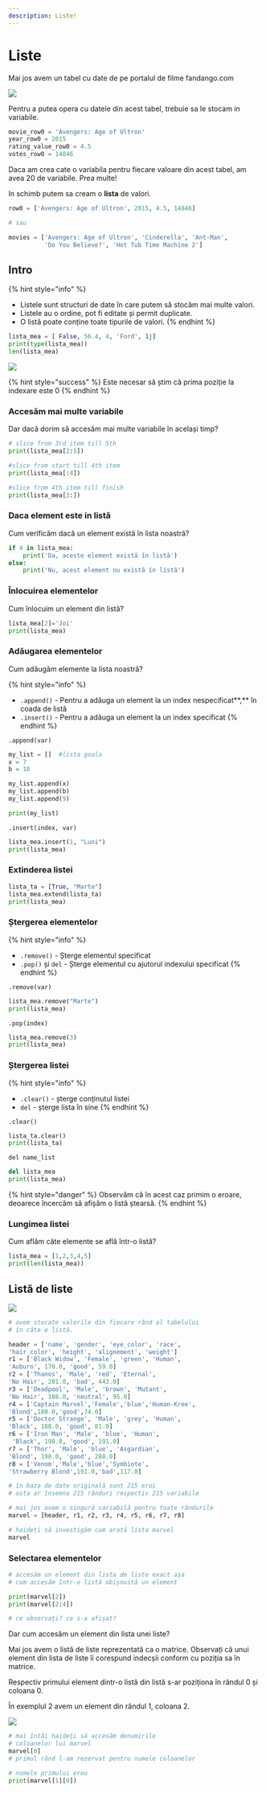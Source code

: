 ```yaml
---
description: Liste!
---
```


# Liste

Mai jos avem un tabel cu date de pe portalul de filme fandango.com

![](../.gitbook/assets/screenshot-2020-05-13-at-11.46.55.png)

Pentru a putea opera cu datele din acest tabel, trebuie sa le stocam in variabile.

```python
movie_row0 = 'Avengers: Age of Ultron'
year_row0 = 2015
rating_value_row0 = 4.5
votes_row0 = 14846 
```

Daca am crea cate o variabila pentru fiecare valoare din acest tabel, am avea 20 de variabile. Prea multe!

In schimb putem sa cream o **lista** de valori.

```python
row0 = ['Avengers: Age of Ultron', 2015, 4.5, 14846]

# sau

movies = ['Avengers: Age of Ultron', 'Cinderella', 'Ant-Man', 
          'Do You Believe?', 'Hot Tub Time Machine 2']
```

## Intro

{% hint style="info" %}
* Listele sunt structuri de date în care putem să stocăm mai multe valori.
* Listele au o ordine, pot fi editate și permit duplicate.
* O listă poate conține toate tipurile de valori.
{% endhint %}

```python
lista_mea = [ False, 56.4, 4, 'Ford', 1j]
print(type(lista_mea))
len(lista_mea)
```

![](../.gitbook/assets/2_4%20%281%29.png)

{% hint style="success" %}
Este necesar să știm că prima poziție la indexare este 0
{% endhint %}

### Accesăm mai multe variabile

 Dar dacă dorim să accesăm mai multe variabile în același timp?

```python
# slice from 3rd item till 5th
print(lista_mea[2:5])
```

```python
#slice from start till 4th item
print(lista_mea[:4])
```

```python
#slice from 4th item till finish
print(lista_mea[3:])
```

### Daca element este in listă

Cum verificăm dacă un element există în lista noastră?

```python
if 4 in lista_mea:
    print('Da, aceste element există în listă')
else:
    print('Nu, acest element nu există în listă')
```

### Înlocuirea elementelor

 Cum înlocuim un element din listă?

```python
lista_mea[2]='Joi'
print(lista_mea)
```

### Adăugarea elementelor

 Cum adăugăm elemente la lista noastră?

{% hint style="info" %}
* `.append()` - Pentru a adăuga un element la un index nespecificat**,** în coada de listă
* `.insert()` - Pentru a adăuga un element la un index specificat
{% endhint %}

`.append(var)`

```python
my_list = []  #lista goala
x = 7
b = 10

my_list.append(x)
my_list.append(b)
my_list.append(9)  

print(my_list)
```

`.insert(index, var)`

```python
lista_mea.insert(1, "Luni")
print(lista_mea)
```

### Extinderea listei

```python
lista_ta = [True, "Marte"]
lista_mea.extend(lista_ta)
print(lista_mea)
```

### Ștergerea elementelor

{% hint style="info" %}
* `.remove()` - Șterge elementul specificat
* `.pop()` și `del` - Șterge elementul cu ajutorul indexului specificat
{% endhint %}

`.remove(var)`

```python
lista_mea.remove("Marte")
print(lista_mea)
```

`.pop(index)`

```python
lista_mea.remove(3)
print(lista_mea)
```

### Ștergerea listei

{% hint style="info" %}
* `.clear()` - șterge conținutul listei
* `del` - șterge lista în sine
{% endhint %}

`.clear()`

```python
lista_ta.clear()
print(lista_ta)
```

`del name_list`

```python
del lista_mea
print(lista_mea)
```

{% hint style="danger" %}
Observăm că în acest caz primim o eroare, deoarece încercăm să afișăm o listă ștearsă.
{% endhint %}

### Lungimea listei

 Cum aflăm câte elemente se află într-o listă?

```python
lista_mea = [1,2,3,4,5]
print(len(lista_mea))
```

## Listă de liste

![](../.gitbook/assets/2_2.jpg)

```python
# avem stocate valorile din fiecare rând al tabelului
# în câte o listă.

header = ['name', 'gender', 'eye_color', 'race', 
'hair_color', 'height', 'alignement', 'weight']
r1 = ['Black Widow', 'Female', 'green', 'Human', 
'Auburn', 170.0, 'good', 59.0]
r2 = ['Thanos', 'Male', 'red', 'Eternal', 
'No Hair', 201.0, 'bad', 443.0]
r3 = ['Deadpool', 'Male', 'brown', 'Mutant', 
'No Hair', 188.0, 'neutral', 95.0]
r4 = ['Captain Marvel','Female','blue','Human-Kree',
'Blond',180.0,'good',74.0]
r5 = ['Doctor Strange', 'Male', 'grey', 'Human', 
'Black', 188.0, 'good', 81.0]
r6 = ['Iron Man', 'Male', 'blue', 'Human',
 'Black', 198.0, 'good', 191.0]
r7 = ['Thor', 'Male', 'blue', 'Asgardian', 
'Blond', 198.0, 'good', 288.0]
r8 = ['Venom','Male','blue','Symbiote',
'Strawberry Blond',191.0,'bad',117.0]

# în baza de date originală sunt 215 eroi
# asta ar însemna 215 rânduri respectiv 215 variabile

# mai jos avem o singură variabilă pentru toate rândurile
marvel = [header, r1, r2, r3, r4, r5, r6, r7, r8]

# haideți să investigăm cum arată lista marvel
marvel
```

### Selectarea elementelor

```python
# accesăm un element din lista de liste exact așa 
# cum accesăm într-o listă obișnuită un element

print(marvel[2])
print(marvel[2:4])

# ce observați? ce s-a afișat?
```

Dar cum accesăm un element din lista unei liste?

Mai jos avem o listă de liste reprezentată ca o matrice. Observați că unui element din lista de liste îi corespund indecșii conform cu poziția sa în matrice.

Respectiv primului element dintr-o listă din listă s-ar poziționa în rândul 0 și coloana 0.

În exemplul 2 avem un element din rândul 1, coloana 2.

![](../.gitbook/assets/2_1.png)

```python
# mai întâi haideți să accesăm denumirile 
# coloanelor lui marvel
marvel[0]           
# primul rând l-am rezervat pentru numele coloanelor 
```

```python
# numele primului erou
print(marvel[1][0])
```


